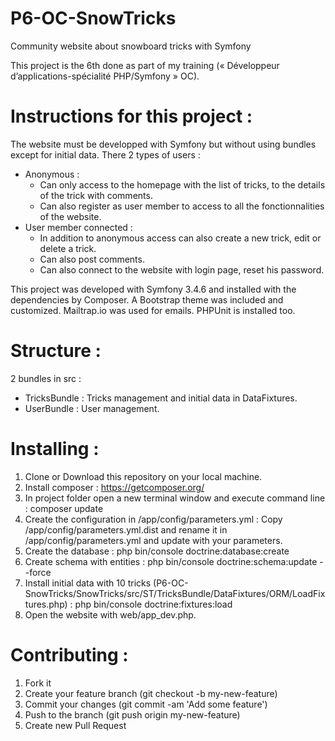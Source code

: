 # P6-OC-SnowTricks
Community website about snowboard tricks with Symfony

This project is the 6th done as part of my training (« Développeur d’applications-spécialité PHP/Symfony » OC).

# Instructions for this project :
The website must be developped with Symfony but without using bundles except for initial data.
There 2 types of users :
* 	Anonymous : 
	* 	Can only access to the homepage with the list of tricks, to the details of the trick with comments.
	* 	Can also register as user member to access to all the fonctionnalities of the website.
* 	User member connected : 
	* 	In addition to anonymous access can also create a new trick, edit or delete a trick.
	* 	Can also post comments.
	* 	Can also connect to the website with login page, reset his password.


This project was developed with Symfony 3.4.6 and installed with the dependencies by Composer.
A Bootstrap theme was included and customized.
Mailtrap.io was used for emails.
PHPUnit is installed too.


# Structure :
2 bundles in src :
* 	TricksBundle : Tricks management and initial data in DataFixtures.
* 	UserBundle : User management.


# Installing :
1.	Clone or Download this repository on your local machine.
2.	Install composer : https://getcomposer.org/
3.	In project folder open a new terminal window and execute command line : composer update
4. 	Create the configuration in /app/config/parameters.yml :
	Copy /app/config/parameters.yml.dist and rename it in /app/config/parameters.yml and update with your parameters.
5. 	Create the database : php bin/console doctrine:database:create
6. 	Create schema with entities : php bin/console doctrine:schema:update --force
7. 	Install initial data with 10 tricks (P6-OC-SnowTricks/SnowTricks/src/ST/TricksBundle/DataFixtures/ORM/LoadFixtures.php) : php bin/console doctrine:fixtures:load
8. 	Open the website with web/app_dev.php.


# Contributing :
1.	Fork it
2.	Create your feature branch (git checkout -b my-new-feature)
3.	Commit your changes (git commit -am 'Add some feature')
4.	Push to the branch (git push origin my-new-feature)
5.	Create new Pull Request
